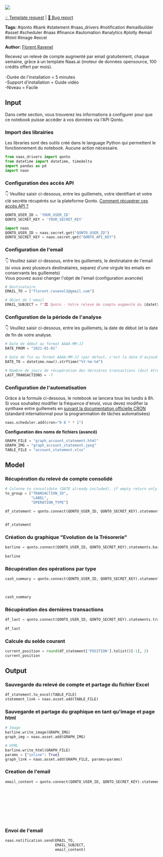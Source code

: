 <a href="https://app.naas.ai/user-redirect/naas/downloader?url=https://raw.githubusercontent.com/jupyter-naas/awesome-notebooks/master/Qonto/Qonto_Releve_de_compte_augmente.ipynb" target="_parent"><img src="https://naasai-public.s3.eu-west-3.amazonaws.com/open_in_naas.svg"/></a><br><br><a href="https://github.com/jupyter-naas/awesome-notebooks/issues/new?assignees=&labels=&template=template-request.md&title=Tool+-+Action+of+the+notebook+">💡 Template request</a> | <a href="https://github.com/jupyter-naas/awesome-notebooks/issues/new?assignees=&labels=&template=bug_report.md&title=">🚨 Bug report</a>

**Tags:** #qonto #bank #statement #naas_drivers #notification #emailbuilder #asset #scheduler #naas #finance #automation #analytics #plotly #email #html #image #excel

**Author:** [Florent Ravenel](https://www.linkedin.com/in/florent-ravenel/)

Recevez un relevé de compte augmenté par email gratuitement, chaque semaine, grâce à un template Naas.ai (moteur de données opensource, 100 crédits offert par mois). 
<br><br>
-Durée de l'installation = 5 minutes<br>
-Support d'installation = Guide vidéo<br>
-Niveau = Facile<br>

## Input
Dans cette section, vous trouverez les informations à configurer pour que ce notebook puisse accéder à vos données via l'API Qonto.

### Import des librairies
Les libraries sont des outils créé dans le language Python qui permettent le fonctionnement du notebook. Aucune action nécessaire. 


```python
from naas_drivers import qonto
from datetime import datetime, timedelta
import pandas as pd
import naas
```

### Configuration des accès API
👇 Veuillez saisir ci-dessous, entre les guillemets, votre identifiant et votre clé secrète récupérés sur la plateforme Qonto.
<a href='https://www.notion.so/naas-official/Qonto-driver-Get-your-credentials-0cc97828b4e7467c8bfbcf704a77e5f4'>Comment récupérer ces accès API ?</a>


```python
QONTO_USER_ID = 'YOUR_USER_ID'
QONTO_SECRET_KEY = 'YOUR_SECRET_KEY'
```


```python
import naas
QONTO_USER_ID = naas.secret.get("QONTO_USER_ID")
QONTO_SECRET_KEY = naas.secret.get("QONTO_API_KEY")
```

### Configuration de l'email
👇 Veuillez saisir ci-dessous, entre les guillemets, le destinataire de l'email (si vous avez plusieurs destinataires, separez d'une virgule les emails en conservants les guillemets)<br>
Vous pouvez aussi changer l'objet de l'email (configuration avancée)


```python
# Destinataire
EMAIL_TO = ["florent.ravenel1@gmail.com"]

# Objet de l'email
EMAIL_SUBJECT = f"🏛️ Qonto - Votre relevé de compte augmenté du {datetime.now().strftime('%d/%m/%Y')}"
```

### Configuration de la période de l'analyse
👇 Veuillez saisir ci-dessous, entre les guillemets, la date de début (et la date de fin de votre analyse.


```python
# Date de début au format AAAA-MM-JJ
DATE_FROM = "2021-01-01"

# Date de fin au format AAAA-MM-JJ (par defaut, c'est la date d'aujoud'hui qui est selectionnée)
DATE_TO = datetime.now().strftime("%Y-%m-%d")

# Nombre de jours de récupération des dernières transactions (doit être un chiffre négatif)
LAST_TRANSACTIONS = -7
```

### Configuration de l'automatisation
Grâce à la formule ci-dessous, le notebook se lancera tous les lundis à 8h.<br>
Si vous souhaitez modifier la fréquence d'envoi, vous devez modifier la synthaxe entre guillemets en  <a href="https://crontab.guru/">suivant la documentation officielle CRON</a> (standard internationnal pour la programmation de tâches automatisées)


```python
naas.scheduler.add(cron="0 8 * * 1")
```

**Configuration des noms de fichiers (avancé)**


```python
GRAPH_FILE = "graph_account_statement.html"
GRAPH_IMG = "graph_account_statement.jpeg"
TABLE_FILE = "account_statement.xlsx"
```

## Model

### Récupération du relevé de compte consolidé


```python
# Colonne to consolidate (DATE already included), if empty return only DATE, AMOUNT, POSITION
to_group = ["TRANSACTION_ID",
            "LABEL",
            "OPERATION_TYPE"]

df_statement = qonto.connect(QONTO_USER_ID, QONTO_SECRET_KEY).statements.get(to_group=to_group,
                                                                             date_from=DATE_FROM,
                                                                             date_to=DATE_TO)
df_statement
```

### Création du graphique "Evolution de la Trésorerie"


```python
barline = qonto.connect(QONTO_USER_ID, QONTO_SECRET_KEY).statements.barline(date_from=DATE_FROM,
                                                                            date_to=DATE_TO)
barline
```

### Récupération des opérations par type


```python
cash_summary = qonto.connect(QONTO_USER_ID, QONTO_SECRET_KEY).statements.summary(summary_type="OPERATION_TYPE",
                                                                                 language="FR",
                                                                                 date_from=DATE_FROM,
                                                                                 date_to=DATE_TO)
cash_summary
```

### Récupération des dernières transactions


```python
df_last = qonto.connect(QONTO_USER_ID, QONTO_SECRET_KEY).statements.transactions(date_from=LAST_TRANSACTIONS,
                                                                                 date_to=DATE_TO)
df_last
```

### Calcule du solde courant


```python
current_position = round(df_statement['POSITION'].tolist()[-1], 2)
current_position
```

## Output

### Sauvegarde du relevé de compte et partage du fichier Excel


```python
df_statement.to_excel(TABLE_FILE)
statement_link = naas.asset.add(TABLE_FILE)
```

### Sauvegarde et partage du graphique en tant qu'image et page html


```python
# Image
barline.write_image(GRAPH_IMG)
graph_img = naas.asset.add(GRAPH_IMG)

# HTML
barline.write_html(GRAPH_FILE)
params = {"inline": True}
graph_link = naas.asset.add(GRAPH_FILE, params=params)
```

### Creation de l'email


```python
email_content = qonto.connect(QONTO_USER_ID, QONTO_SECRET_KEY).statements.email(DATE_FROM,
                                                                                DATE_TO,
                                                                                current_position,
                                                                                graph_img,
                                                                                graph_link,
                                                                                cash_summary,
                                                                                LAST_TRANSACTIONS,
                                                                                df_last,
                                                                                statement_link)
```

### Envoi de l'email


```python
naas.notification.send(EMAIL_TO,
                       EMAIL_SUBJECT,
                       email_content)
```
